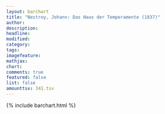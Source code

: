 ```yaml
---
layout: barchart
title: "Nestroy, Johann: Das Haus der Temperamente (1837)"
author:
description:
headline:
modified:
category:
tags:
imagefeature: 
mathjax: 
chart: 
comments: true
featured: false
list: false
amounttsv: 341.tsv
---
```

{% include barchart.html %}
